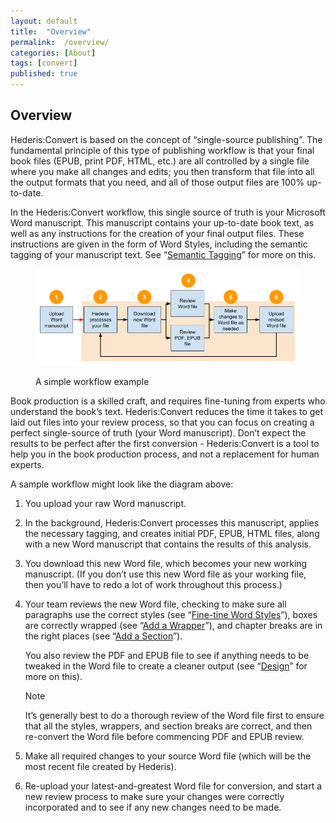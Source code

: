 ```yaml
---
layout: default
title:  "Overview"
permalink:  /overview/
categories: [About]
tags: [convert]
published: true
---
```


<section data-type="introduction" class="hsecintroduction" data-hederis-type="hsecintroduction" id="overview" data-pi-attrs="id: overview; data-tags: convert;" role="doc-introduction" data-tags="convert" data-author-name=" " data-book-title=" " title="Overview"><h1 data-hederis-type="hblkchaptitle" class="hblkchaptitle" id="pOCLBzGzi">Overview</h1><p class="hblkp" data-hederis-type="hblkp" id="pnPXKYmmi">Hederis:Convert is based on the concept of &#8220;single-source publishing&#8221;. The fundamental principle of this type of publishing workflow is that your final book files (EPUB, print PDF, HTML, etc.) are all controlled by a single file where you make all changes and edits; you then transform that file into all the output formats that you need, and all of those output files are 100% up-to-date. </p><p class="hblkp" data-hederis-type="hblkp" id="pivI6VmI4">In the Hederis:Convert workflow, this single source of truth is your Microsoft Word manuscript. This manuscript contains your up-to-date book text, as well as any instructions for the creation of your final output files. These instructions are given in the form of Word Styles, including the semantic tagging of your manuscript text. See &#8220;<a href="{% post_url 2020-08-18-10-AboutStyles %}" data-hederis-type="hspana" id="pzamFXyoK"><span class="Hyperlink" data-hederis-type="hspnspan" id="p86PVLfOi">Semantic Tagging</span></a>&#8221; for more on this.</p><figure class="hwprfig" data-hederis-type="hwprfig" id="p3fr7Qkpv"><img data-hederis-type="hblkimg" class="hblkimg" id="pSuzsEWS5" src="/images/workflow.png" data-img-src="workflow.png"/><p class="hblkcaption" data-hederis-type="hblkcaption" id="phF3pFR3f">A simple workflow example</p></figure><p class="hblkp" data-hederis-type="hblkp" id="pNWuLqQ8b">Book production is a skilled craft, and requires fine-tuning from experts who understand the book&#8217;s text. Hederis:Convert reduces the time it takes to get laid out files into your review process, so that you can focus on creating a perfect single-source of truth (your Word manuscript). Don&#8217;t expect the results to be perfect after the first conversion - Hederis:Convert is a tool to help you in the book production process, and not a replacement for human experts.</p><p class="hblkp" data-hederis-type="hblkp" id="pf6v9O9LE">A sample workflow might look like the diagram above:</p><ol class="hwprnumlist" data-hederis-type="hwprnumlist" id="per5zGBcX"><li class="hblkoli" data-hederis-type="hblkoli" id="liojnmKHch"><p class="hblkoli" data-hederis-type="hblklip" id="pDtWvokAs">You upload your raw Word manuscript.</p></li><li class="hblkoli" data-hederis-type="hblkoli" id="lio7DTdhmT"><p class="hblkoli" data-hederis-type="hblklip" id="py3BwuHNK">In the background, Hederis:Convert processes this manuscript, applies the necessary tagging, and creates initial PDF, EPUB, HTML files, along with a new Word manuscript that contains the results of this analysis.</p></li><li class="hblkoli" data-hederis-type="hblkoli" id="licAs36VCT"><p class="hblkoli" data-hederis-type="hblklip" id="p4hRanyls">You download this new Word file, which becomes your new working manuscript. (If you don&#8217;t use this new Word file as your working file, then you&#8217;ll have to redo a lot of work throughout this process.)</p></li><li class="hblkoli" data-hederis-type="hblkoli" id="liVsRDNGkT"><p class="hblkoli" data-hederis-type="hblklip" id="pPA3rNX7z">Your team reviews the new Word file, checking to make sure all paragraphs use the correct styles (see &#8220;<a href="{% post_url 2020-08-18-13-WorkingwithMicrosoftWord %}" data-hederis-type="hspana" id="poGWjTDQ2"><span class="Hyperlink" data-hederis-type="hspnspan" id="pOO9XbyCl">Fine-tine Word Styles</span></a>&#8221;), boxes are correctly wrapped (see &#8220;<a href="{% post_url 2020-08-18-15-AddaWrapper %}" data-hederis-type="hspana" id="pJdDsc8l4"><span class="Hyperlink" data-hederis-type="hspnspan" id="pSD2LDOBJ">Add a Wrapper</span></a>&#8221;), and chapter breaks are in the right places (see &#8220;<a href="{% post_url 2020-08-18-16-AddaSection %}" data-hederis-type="hspana" id="p9aYPkTlX"><span class="Hyperlink" data-hederis-type="hspnspan" id="pxoKh4f9g">Add a Section</span></a>&#8221;).</p><p class="hblklicont" data-hederis-type="hblklicont" id="poJLzwCDR">You also review the PDF and EPUB file to see if anything needs to be tweaked in the Word file to create a cleaner output (see &#8220;<a href="{% post_url 2020-08-18-21-Design %}" data-hederis-type="hspana" id="pjnoRLWrn"><span class="Hyperlink" data-hederis-type="hspnspan" id="p9NCLi15h">Design</span></a>&#8221; for more on this).</p><aside class="hwprbox box" data-hederis-type="hwprbox" id="pS6wA4nhJ" data-type="sidebar"><p class="hblktype" data-hederis-type="hblktype" id="pOpymbA20">Note</p><p class="hblkp" data-hederis-type="hblkp" id="pOmCnmrTH">It&#8217;s generally best to do a thorough review of the Word file first to ensure that all the styles, wrappers, and section breaks are correct, and then re-convert the Word file before commencing PDF and EPUB review. </p></aside></li><li class="hblkoli" data-hederis-type="hblkoli" id="lifX1uBdYY"><p class="hblkoli" data-hederis-type="hblklip" id="pzAUFnDbC">Make all required changes to your source Word file (which will be the most recent file created by Hederis).</p></li><li class="hblkoli" data-hederis-type="hblkoli" id="li9Uo7QB3v"><p class="hblkoli" data-hederis-type="hblklip" id="p9bGZOAsu">Re-upload your latest-and-greatest Word file for conversion, and start a new review process to make sure your changes were correctly incorporated and to see if any new changes need to be made.</p></li></ol></section>